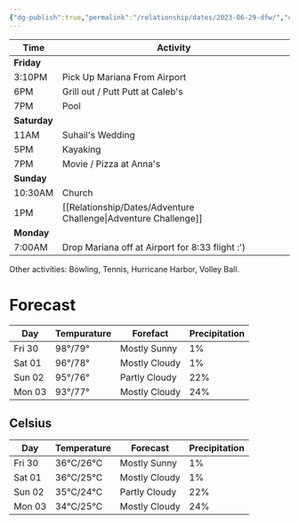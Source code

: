 ```yaml
---
{"dg-publish":true,"permalink":"/relationship/dates/2023-06-29-dfw/","created":"Jun 29, 2023, 10:38 PM","updated":""}
---
```



| Time     | Activity                                        |
|----------|-------------------------------------------------|
| **Friday**   |                                                 |
| 3:10PM   | Pick Up Mariana From Airport                    |
| 6PM      | Grill out / Putt Putt at Caleb's                 |
| 7PM      | Pool                                            |
| **Saturday** |                                                 |
| 11AM     | Suhail's Wedding                                |
| 5PM      | Kayaking                                        |
| 7PM      | Movie / Pizza at Anna's                         |
| **Sunday**   |                                                 |
| 10:30AM  | Church                                          |
| 1PM      | [[Relationship/Dates/Adventure Challenge\|Adventure Challenge]]                             |
| **Monday**   |                                                 |
| 7:00AM   | Drop Mariana off at Airport for 8:33 flight :') |

Other activities: Bowling, Tennis, Hurricane Harbor, Volley Ball.

# Forecast

| Day    | Tempurature | Forefact      | Precipitation |
|--------|-------------|---------------|---------------|
| Fri 30 | 98°/79°     | Mostly Sunny  | 1%            |
| Sat 01 | 96°/78°     | Mostly Cloudy | 1%            |
| Sun 02 | 95°/76°     | Partly Cloudy | 22%           |
| Mon 03 | 93°/77°     | Mostly Cloudy | 24%           |

## Celsius

| Day    | Temperature | Forecast      | Precipitation |
|--------|-------------|---------------|---------------|
| Fri 30 | 36°C/26°C   | Mostly Sunny  | 1%            |
| Sat 01 | 36°C/25°C   | Mostly Cloudy | 1%            |
| Sun 02 | 35°C/24°C   | Partly Cloudy | 22%           |
| Mon 03 | 34°C/25°C   | Mostly Cloudy | 24%           |
